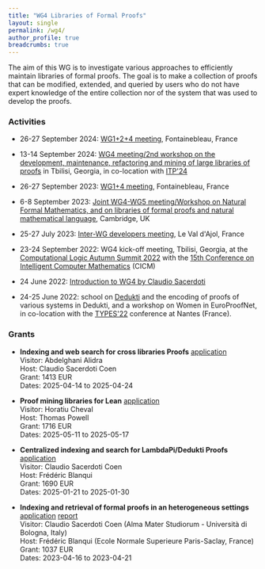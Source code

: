 ```yaml
---
title: "WG4 Libraries of Formal Proofs"
layout: single
permalink: /wg4/
author_profile: true
breadcrumbs: true
---
```


The aim of this WG is to investigate various approaches to efficiently maintain
libraries of formal proofs. The goal is to make a collection of proofs that can
be modified, extended, and queried by users who do not have expert knowledge of
the entire collection nor of the system that was used to develop the proofs.

### Activities

- 26-27 September 2024: [WG1+2+4 meeting](../Fontainebleau24), Fontainebleau, France

- 13-14 September 2024: [WG4 meeting/2nd workshop on the development, maintenance, refactoring and mining of large libraries of proofs](../wg4-tbilisi24) in Tbilisi, Georgia, in co-location with [ITP'24](https://www.viam.science.tsu.ge/itp2024/)

- 26-27 September 2023: [WG1+4 meeting](../WG1+4-meeting-Sep2023), Fontainebleau, France

- 6-8 September 2023: [Joint WG4-WG5 meeting/Workshop on Natural Formal Mathematics, and on libraries of formal proofs and natural mathematical language](../cambridge-2023), Cambridge, UK

- 25-27 July 2023: [Inter-WG developers meeting](../dk-meeting-july2023), Le Val d'Ajol, France

- 23-24 September 2022: WG4 kick-off meeting, Tbilisi, Georgia, at the [Computational Logic Autumn Summit 2022](https://viam.science.tsu.ge/clas2022/) with the [15th Conference on Intelligent Computer Mathematics](https://cicm-conference.org/2022/cicm.php) (CICM)

- 24 June 2022: [Introduction to WG4 by Claudio Sacerdoti](https://europroofnet.github.io/_pages/WG1/Jun2022/claudio.pdf)

- 24-25 June 2022: school on [Dedukti](https://deducteam.github.io/) and the encoding of proofs of various systems in Dedukti, and a workshop on Women in EuroProofNet, in co-location with the [TYPES'22](https://types22.inria.fr/) conference at Nantes (France).

### Grants

* **Indexing and web search for cross libraries Proofs** [application](/_pages/stsm/alidra-app.pdf)   
  Visitor: Abdelghani Alidra  
  Host: Claudio Sacerdoti Coen  
  Grant: 1413 EUR  
  Dates: 2025-04-14 to 2025-04-24

* **Proof mining libraries for Lean** [application](/_pages/stsm/cheval-app25.pdf)   
  Visitor: Horatiu Cheval   
  Host: Thomas Powell    
  Grant: 1716 EUR  
  Dates: 2025-05-11 to 2025-05-17

* **Centralized indexing and search for LambdaPi/Dedukti Proofs** [application](/_pages/stsm/coen-app25.pdf)   
  Visitor: Claudio Sacerdoti Coen    
  Host: Frédéric Blanqui      
  Grant: 1690 EUR  
  Dates: 2025-01-21 to 2025-01-30       

* **Indexing and retrieval of formal proofs in an heterogeneous settings** [application](/_pages/stsm/sacerdoti-app.pdf) [report](/_pages/stsm/sacerdoti-rep.pdf)   
  Visitor: Claudio Sacerdoti Coen (Alma Mater Studiorum - Università di Bologna, Italy)   
  Host: Frédéric Blanqui (Ecole Normale Superieure Paris-Saclay, France)   
  Grant: 1037 EUR  
  Dates: 2023-04-16 to 2023-04-21
